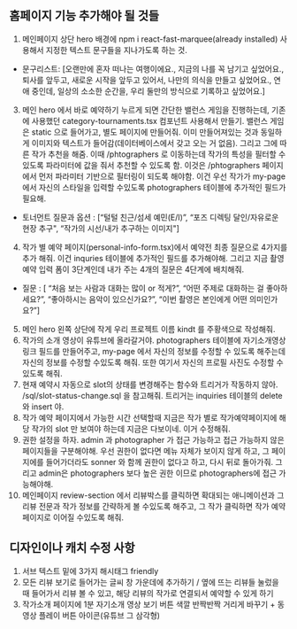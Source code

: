 ## 홈페이지 기능 추가해야 될 것들
1. 메인페이지 상단 hero 배경에 npm i react-fast-marquee(already installed) 사용해서 지정한 텍스트 문구들을 지나가도록 하는 것. 
- 문구리스트: [오랜만에 혼자 떠나는 여행이에요., 지금의 나를 꼭 남기고 싶었어요., 퇴사를 앞두고, 새로운 시작을 앞두고 있어서, 나만의 의식을 만들고 싶었어요., 연애 중인데, 일상의 소소한 순간을, 우리 둘만의 방식으로 기록하고 싶었어요.]

<!-- 2. 우리의 가치 부분에, 2단계 탐색 부분의 내용들이 문답으로 작성되어 있도록 내용 수정 - > 회의에서 내용 조금 바뀜. (작업 보류) -->

3. 메인 hero 에서 바로 예약하기 누르게 되면 간단한 밸런스 게임을 진행하는데, 기존에 사용했던 category-tournaments.tsx 컴포넌트 사용해서 만들기. 밸런스 게임은 static 으로 들어가고, 별도 페이지에 만들어줘. 이미 만들어져있는 것과 동일하게 이미지와 텍스트가 들어감(데이터베이스에서 갖고 오는 거 없음). 그리고 그에 따른 작가 추천을 해줌. 이때 /phtographers 로 이동하는데 작가의 특성을 필터할 수 있도록 파라미터에 값을 줘서 추천할 수 있도록 함. 이것은 /phtographers 페이지에서 먼저 파라미터 기반으로 필터링이 되도록 해야함. 이건 우선 작가가 my-page 에서 자신의 스타일을 입력할 수있도록 photographers 테이블에 추가적인 필드가 필요해.
- 토너먼트 질문과 옵션 : [“털털 친근/섬세 예민(E/I)”, “포즈 디렉팅 달인/자유로운 현장 추구", “작가의 시선/내가 추구하는 이미지"]

4. 작가 별 예약 페이지(personal-info-form.tsx)에서 예약전 최종 질문으로 4가지를 추가 해줘. 이건 inquries 테이블에 추가적인 필드를 추가해야해. 그리고 지금 촬영 예약 입력 폼이 3단계인데 내가 주는 4개의 질문은 4단계에 배치해줘. 
- 질문 : [
    “처음 보는 사람과 대화는 많이 or 적게?”, “어떤 주제로 대화하는 걸 좋아하세요?”, “좋아하시는 음악이 있으신가요?”, “이번 촬영은 본인에게 어떤 의미인가요?”]

5. 메인 hero 왼쪽 상단에 작게 우리 프로젝트 이름 kindt 를 주황색으로 작성해줘.
6. 작가의 소개 영상이 유튜브에 올라갈거야. photographers 테이블에 자기소개영상 링크 필드를 만들어주고, my-page 에서 자신의 정보를 수정할 수 있도록 해주는데 자신의 정보를 수정할 수있도록 해줘. 또한 여기서 자신의 프로필 사진도 수정할 수있도록 해줘. 
7. 현재 예약시 자동으로 slot의 상태를 변경해주는 함수와 트리거가 작동하지 않아. /sql/slot-status-change.sql 을 참고해줘. 트리거는 inquiries 테이블의 delete 와 insert 야.
8. 작가 예약 페이지에서 가능한 시간 선택할때 지금은 작가 별로 작가예약페이지에 해당 작가의 slot 만 보여야 하는데 지금은 다보이네. 이거 수정해줘.
9. 권한 설정을 하자. admin 과 photographer 가 접근 가능하고 접근 가능하지 않은 페이지들을 구분해야해. 우선 권한이 없다면 메뉴 자체가 보이지 않게 하고, 그 페이지에를 들어가더라도 sonner 와 함께 권한이 없다고 하고, 다시 뒤로 돌아가줘. 그리고 admin은 photographers 보다 높은 권한 이므로 photographers에 접근 가능해야해.
10. 메인페이지 review-section 에서 리뷰박스를 클릭하면 확대되는 애니메이션과 그 리뷰 전문과 작가 정보를 간략하게 볼 수있도록 해주고, 그 작가 클릭하면 작가 예약페이지로 이어질 수있도록 해줘.

## 디자인이나 캐치 수정 사항
1. 서브 텍스트 밑에 3가지 해시태그 friendly
2. 모든 리뷰 보기로 들어가는 글씨 창 가운데에 추가하기 /  옆에 뜨는 리뷰들 눌렀을 때 들어가서 리뷰 볼 수 있고, 해당 리뷰의 작가로 연결되서 예약할 수 있게 하기
3. 작가소개 페이지에 1분 자기소개 영상 보기 버튼 색깔 반짝반짝 거리게 바꾸기 + 동영상 플레이 버튼 아이콘(유튜브 그 삼각형)